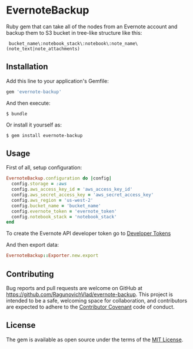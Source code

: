 # EvernoteBackup

Ruby gem that can take all of the nodes from an Evernote account and backup them to S3 bucket in tree-like structure like this:

```
 bucket_name\:notebook_stack\:notebook\:note_name\(note_text|note_attachments)
```

## Installation

Add this line to your application's Gemfile:

```ruby
gem 'evernote-backup'
```

And then execute:

    $ bundle

Or install it yourself as:

    $ gem install evernote-backup

## Usage

First of all, setup configuration:

```ruby
EvernoteBackup.configuration do |config|
  config.storage = :aws
  config.aws_access_key_id = 'aws_access_key_id'
  config.aws_secret_access_key = 'aws_secret_access_key'
  config.aws_region = 'us-west-2'
  config.bucket_name = 'bucket_name'
  config.evernote_token = 'evernote_token'
  config.notebook_stack = 'notebook_stack'
end
```

To create the Evernote API developer token go to
[Developer Tokens](https://dev.evernote.com/doc/articles/dev_tokens.php)

And then export data:

```ruby
EvernoteBackup::Exporter.new.export
```

## Contributing

Bug reports and pull requests are welcome on GitHub at https://github.com/RagunovichVlad/evernote-backup. This project is intended to be a safe, welcoming space for collaboration, and contributors are expected to adhere to the [Contributor Covenant](http://contributor-covenant.org) code of conduct.


## License

The gem is available as open source under the terms of the [MIT License](http://opensource.org/licenses/MIT).
